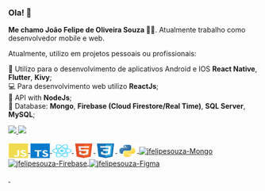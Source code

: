 ### Ola! 👋

**Me chamo João Felipe de Oliveira Souza 👨‍🚀**. Atualmente trabalho como desenvolvedor mobile e web. 

Atualmente, utilizo em projetos pessoais ou profissionais:

:iphone: Utilizo para o desenvolvimento de aplicativos Android e IOS **React Native**, **Flutter**, **Kivy**; <br/> 
:computer: Para desenvolvimento web utilizo **ReactJs**; <br/>
:satellite: API with **NodeJs**; <br/>
:floppy_disk: Database: **Mongo**, **Firebase (Cloud Firestore/Real Time)**, **SQL Server**, **MySQL**;<br/>

<div style='display:flex'>
  <a href='https://github.com/jfelipesouza' >

  <img height="180em" src="https://github-readme-stats.vercel.app/api?username=jfelipesouza&show_icons=true&theme=dracula&include_all_commits=true&count_private=true"/>
  <img height="180em" src="https://github-readme-stats.vercel.app/api/top-langs/?username=jfelipesouza&layout=compact&langs_count=7&theme=dracula"/>
</div>

<div style="display: inline_block"><br>
    <img align="center" alt="jfelipesouza-Js" height="30" width="40" src="https://raw.githubusercontent.com/devicons/devicon/master/icons/javascript/javascript-plain.svg">
    <img align="center" alt="jfelipesouza-Ts" height="30" width="40" src="https://raw.githubusercontent.com/devicons/devicon/master/icons/typescript/typescript-plain.svg">
    <img align="center" alt="jfelipesouza-React" height="30" width="40" src="https://raw.githubusercontent.com/devicons/devicon/master/icons/react/react-original.svg">
    <img align="center" alt="jfelipesouza-HTML" height="30" width="40" src="https://raw.githubusercontent.com/devicons/devicon/master/icons/html5/html5-original.svg">
    <img align="center" alt="jfelipesouza-CSS" height="30" width="40" src="https://raw.githubusercontent.com/devicons/devicon/master/icons/css3/css3-original.svg">
    <img align="center" alt="jfelipesouza-Python" height="30" width="40" src="https://raw.githubusercontent.com/devicons/devicon/master/icons/python/python-original.svg">
    <img align="center" alt="jfelipesouza-Mongo" height="30" width="40" src="https://img.icons8.com/color/452/mongodb.png"/>
    <img align="center" alt="jfelipesouza-Firebase" height="30" width="40" src="https://img.icons8.com/color/452/firebase.png"/>
    <img align="center" alt="jfelipesouza-Figma" height="35" width="40" src="https://seeklogo.com/images/F/figma-logo-E4E21D3AEA-seeklogo.com.png"/>
   
&nbsp;

</div>